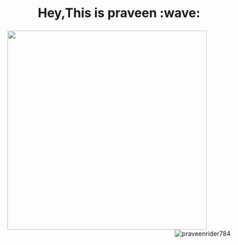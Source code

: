 <h1 align="center">Hey,This is praveen :wave:</h1>
<h3 align="center"></h3>

<p align="left">
  <img align="left" src="https://github-readme-stats.vercel.app/api?username=praveenrider784&theme=radical&count_private=true&include_all_commits=true&show_icons=true&custom_title=%23%20GitHub%20Stats%20%E2%9C%85" width="450px"  />
</p>
<br><br><br><br><br><br><br>
<img align="right" margin="30px"src="https://github-readme-streak-stats.herokuapp.com/?user=praveenrider784&theme=dark" alt="praveenrider784" />






